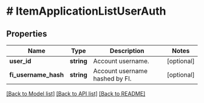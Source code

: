 # # ItemApplicationListUserAuth

## Properties

Name | Type | Description | Notes
------------ | ------------- | ------------- | -------------
**user_id** | **string** | Account username. | [optional]
**fi_username_hash** | **string** | Account username hashed by FI. | [optional]

[[Back to Model list]](../../README.md#models) [[Back to API list]](../../README.md#endpoints) [[Back to README]](../../README.md)
